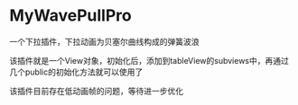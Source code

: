 # MyWavePullPro
一个下拉插件，下拉动画为贝塞尔曲线构成的弹簧波浪

该插件就是一个View对象，初始化后，添加到tableView的subviews中，再通过几个public的初始化方法就可以使用了

该插件目前存在低动画帧的问题，等待进一步优化
